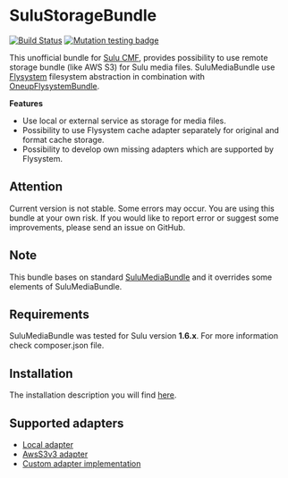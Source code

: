 # SuluStorageBundle

[![Build Status](https://travis-ci.com/pawel-brzezinski/sulu-storage-bundle.svg?branch=master)](https://travis-ci.com/pawel-brzezinski/sulu-storage-bundle) [![Mutation testing badge](https://badge.stryker-mutator.io/github.com/pawel-brzezinski/sulu-storage-bundle/master)](https://infection.github.io)

This unofficial bundle for [Sulu CMF](https://github.com/sulu/sulu), provides possibility to use remote storage bundle (like AWS S3) for Sulu media files.
SuluMediaBundle use [Flysystem](https://github.com/thephpleague/flysystem) filesystem abstraction in combination with [OneupFlysystemBundle](https://github.com/1up-lab/OneupFlysystemBundle).

**Features**
- Use local or external service as storage for media files.
- Possibility to use Flysystem cache adapter separately for original and format cache storage.
- Possibility to develop own missing adapters which are supported by Flysystem.

## Attention
Current version is not stable. Some errors may occur. You are using this bundle at your own risk. If you would like to report error or suggest some improvements, please send an issue on GitHub.

## Note
This bundle bases on standard [SuluMediaBundle](https://github.com/sulu/sulu/tree/develop/src/Sulu/Bundle/MediaBundle) and it overrides some elements of SuluMediaBundle.

## Requirements
SuluMediaBundle was tested for Sulu version **1.6.x**. For more information check composer.json file.

## Installation
The installation description you will find [here](Resources/doc/index.md).

## Supported adapters
- [Local adapter](Resources/doc/adapter/local_adapter.md)
- [AwsS3v3 adapter](Resources/doc/adapter/awss3v3_adapter.md)
- [Custom adapter implementation](Resources/doc/adapter/custom_adapter.md)
